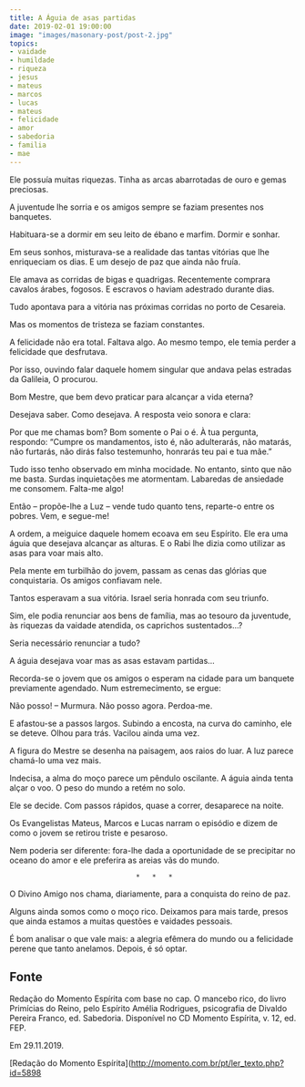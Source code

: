 ```yaml
---
title: A Águia de asas partidas
date: 2019-02-01 19:00:00
image: "images/masonary-post/post-2.jpg"
topics: 
- vaidade
- humildade
- riqueza
- jesus
- mateus
- marcos
- lucas
- mateus
- felicidade
- amor
- sabedoria
- familia
- mae
---
```


Ele possuía muitas riquezas. Tinha as arcas abarrotadas de ouro e gemas
preciosas.

A juventude lhe sorria e os amigos sempre se faziam presentes nos banquetes.

Habituara-se a dormir em seu leito de ébano e marfim. Dormir e sonhar.

Em seus sonhos, misturava-se a realidade das tantas vitórias que lhe
enriqueciam os dias. E um desejo de paz que ainda não fruía.

Ele amava as corridas de bigas e quadrigas. Recentemente comprara cavalos
árabes, fogosos. E escravos o haviam adestrado durante dias.

Tudo apontava para a vitória nas próximas corridas no porto de Cesareia.

Mas os momentos de tristeza se faziam constantes.

A felicidade não era total. Faltava algo. Ao mesmo tempo, ele temia perder a
felicidade que desfrutava.

Por isso, ouvindo falar daquele homem singular que andava pelas estradas da
Galileia, O procurou.

Bom Mestre, que bem devo praticar para alcançar a vida eterna?

Desejava saber. Como desejava. A resposta veio sonora e clara:

Por que me chamas bom? Bom somente o Pai o é. À tua pergunta, respondo: “Cumpre
os mandamentos, isto é, não adulterarás, não matarás, não furtarás, não dirás
falso testemunho, honrarás teu pai e tua mãe.”

Tudo isso tenho observado em minha mocidade. No entanto, sinto que não me
basta. Surdas inquietações me atormentam. Labaredas de ansiedade me consomem.
Falta-me algo!

Então – propõe-lhe a Luz – vende tudo quanto tens, reparte-o entre os pobres.
Vem, e segue-me!

A ordem, a meiguice daquele homem ecoava em seu Espírito. Ele era uma águia que
desejava alcançar as alturas. E o Rabi lhe dizia como utilizar as asas para
voar mais alto.

Pela mente em turbilhão do jovem, passam as cenas das glórias que conquistaria.
Os amigos confiavam nele.

Tantos esperavam a sua vitória. Israel seria honrada com seu triunfo.

Sim, ele podia renunciar aos bens de família, mas ao tesouro da juventude, às
riquezas da vaidade atendida, os caprichos sustentados...?

Seria necessário renunciar a tudo?

A águia desejava voar mas as asas estavam partidas...

Recorda-se o jovem que os amigos o esperam na cidade para um banquete
previamente agendado. Num estremecimento, se ergue:

Não posso! – Murmura. Não posso agora. Perdoa-me.

E afastou-se a passos largos. Subindo a encosta, na curva do caminho, ele se
deteve. Olhou para trás. Vacilou ainda uma vez.

A figura do Mestre se desenha na paisagem, aos raios do luar. A luz parece
chamá-lo uma vez mais.

Indecisa, a alma do moço parece um pêndulo oscilante. A águia ainda tenta alçar
o voo. O peso do mundo a retém no solo.

Ele se decide. Com passos rápidos, quase a correr, desaparece na noite.

Os Evangelistas Mateus, Marcos e Lucas narram o episódio e dizem de como o
jovem se retirou triste e pesaroso.

Nem poderia ser diferente: fora-lhe dada a oportunidade de se precipitar no
oceano do amor e ele preferira as areias vãs do mundo.

                                   *   *   *

O Divino Amigo nos chama, diariamente, para a conquista do reino de paz.

Alguns ainda somos como o moço rico. Deixamos para mais tarde, presos que ainda
estamos a muitas questões e vaidades pessoais.

É bom analisar o que vale mais: a alegria efêmera do mundo ou a felicidade
perene que tanto anelamos. Depois, é só optar.

## Fonte
Redação do Momento Espírita com base no cap. O mancebo rico, do livro
Primícias do Reino, pelo Espírito Amélia Rodrigues, psicografia de
Divaldo Pereira Franco, ed. Sabedoria.
Disponível no CD Momento Espírita, v. 12, ed. FEP.

Em 29.11.2019.

[Redação do Momento Espírita](http://momento.com.br/pt/ler_texto.php?id=5898
